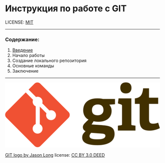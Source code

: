 # Инструкция по работе с GIT

LICENSE: [MIT](license.md)

---

### Содержание:
1. [Введение](intro.md)
2. Начало работы
3. Создание локального репозитория
4. Основные команды
5. Заключение
---
![git-logo](./assets/git-logo.svg.png)

[GIT logo by Jason Long](http://git-scm.com/downloads/logos) license: [CC BY 3.0 DEED](https://creativecommons.org/licenses/by/3.0/)